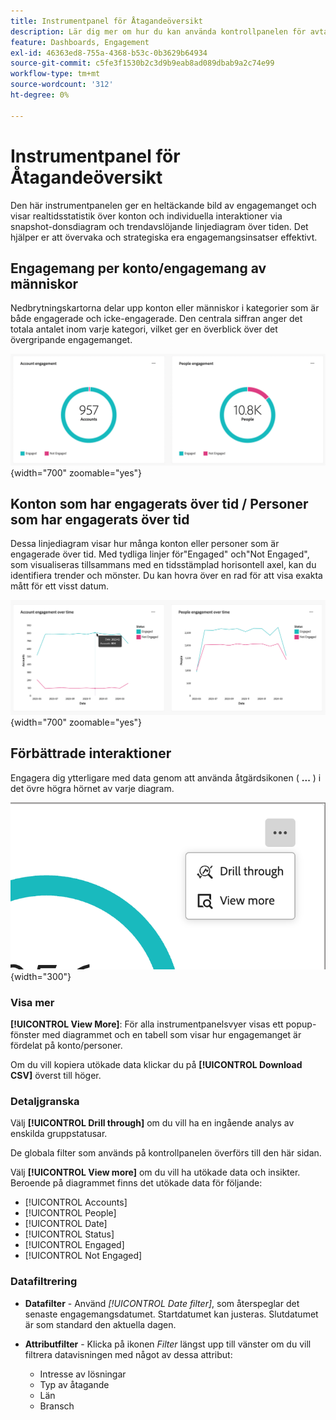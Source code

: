 ```yaml
---
title: Instrumentpanel för Åtagandeöversikt
description: Lär dig mer om hur du kan använda kontrollpanelen för avtalsöversikt för att övervaka dina engagemangsinsatser.
feature: Dashboards, Engagement
exl-id: 46363ed8-755a-4368-b53c-0b3629b64934
source-git-commit: c5fe3f1530b2c3d9b9eab8ad089dbab9a2c74e99
workflow-type: tm+mt
source-wordcount: '312'
ht-degree: 0%

---
```


# Instrumentpanel för Åtagandeöversikt

Den här instrumentpanelen ger en heltäckande bild av engagemanget och visar realtidsstatistik över konton och individuella interaktioner via snapshot-donsdiagram och trendavslöjande linjediagram över tiden. Det hjälper er att övervaka och strategiska era engagemangsinsatser effektivt.

<!-- To generate a shareable PDF of your current view, click **[!UICONTROL Export]** at the top-right corner of the page. To engage with the data, use the action menu in the top-right corner. -->

## Engagemang per konto/engagemang av människor

Nedbrytningskartorna delar upp konton eller människor i kategorier som är både engagerade och icke-engagerade. Den centrala siffran anger det totala antalet inom varje kategori, vilket ger en överblick över det övergripande engagemanget.

![Engagemang med konton och personer](assets/engagement-accounts-people.png){width="700" zoomable="yes"}

## Konton som har engagerats över tid / Personer som har engagerats över tid

Dessa linjediagram visar hur många konton eller personer som är engagerade över tid. Med tydliga linjer för&quot;Engaged&quot; och&quot;Not Engaged&quot;, som visualiseras tillsammans med en tidsstämplad horisontell axel, kan du identifiera trender och mönster. Du kan hovra över en rad för att visa exakta mått för ett visst datum.

![Engagemang med konton och personer över tid](assets/engagement-accounts-people-over-time.png){width="700" zoomable="yes"}

## Förbättrade interaktioner

Engagera dig ytterligare med data genom att använda åtgärdsikonen ( **...** ) i det övre högra hörnet av varje diagram.

![Instrumentpanelsdata för engagemang - åtgärdsmeny](assets/engagement-action-menu.png){width="300"}

### Visa mer

**[!UICONTROL View More]**: För alla instrumentpanelsvyer visas ett popup-fönster med diagrammet och en tabell som visar hur engagemanget är fördelat på konto/personer.

Om du vill kopiera utökade data klickar du på **[!UICONTROL Download CSV]** överst till höger.

### Detaljgranska

Välj **[!UICONTROL Drill through]** om du vill ha en ingående analys av enskilda gruppstatusar.

De globala filter som används på kontrollpanelen överförs till den här sidan.

Välj **[!UICONTROL View more]** om du vill ha utökade data och insikter. Beroende på diagrammet finns det utökade data för följande:

* [!UICONTROL Accounts]
* [!UICONTROL People]
* [!UICONTROL Date]
* [!UICONTROL Status]
* [!UICONTROL Engaged]
* [!UICONTROL Not Engaged]
<!-- 
* [!UICONTROL Engagement activities]
* [!UICONTROL Last engagement date]
* [!UICONTROL Region]
* [!UICONTROL Industry]
* [!UICONTROL People]
* [!UICONTROL Name]
* [!UICONTROL Person ID]
* [!UICONTROL Status]
* [!UICONTROL Email]
--->

### Datafiltrering

* **Datafilter** - Använd _[!UICONTROL Date filter]_, som återspeglar det senaste engagemangsdatumet. Startdatumet kan justeras. Slutdatumet är som standard den aktuella dagen.

* **Attributfilter** - Klicka på ikonen _Filter_ längst upp till vänster om du vill filtrera datavisningen med något av dessa attribut:

   * Intresse av lösningar
   * Typ av åtagande
   * Län
   * Bransch
  <!-- * Account's Industry -->
